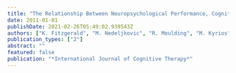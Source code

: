 ```yaml
---
title: "The Relationship Between Neuropsychological Performance, Cognitive Confidence, and Obsessive-Compulsive Phenomena: A Pilot Study"
date: 2011-01-01
publishDate: 2021-02-26T05:49:02.939543Z
authors: ["K. Fitzgerald", "M. Nedeljkovic", "R. Moulding", "M. Kyrios"]
publication_types: ["2"]
abstract: ""
featured: false
publication: "*International Journal of Cognitive Therapy*"
---
```


